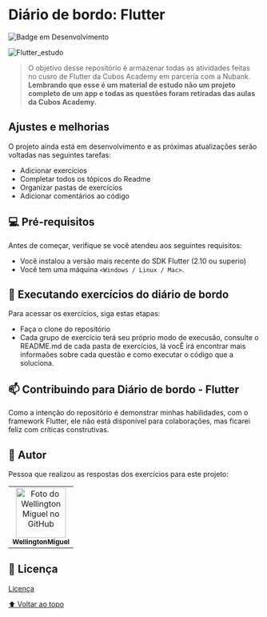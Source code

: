 # Diário de bordo: Flutter

![Badge em Desenvolvimento](http://img.shields.io/static/v1?label=STATUS&message=EM%20DESENVOLVIMENTO&color=GREEN&style=for-the-badge)

![Flutter_estudo](https://i.ibb.co/TmBF5td/Logotipo-c-rebro-pensar-psicologia.png)

> O objetivo desse repositório é armazenar todas as atividades feitas no cusro de Flutter da Cubos Academy em parceria com a Nubank. **Lembrando que esse é um material de estudo não um projeto completo de um app e todas as questões foram retiradas das aulas da Cubos Academy.**

## Ajustes e melhorias

O projeto ainda está em desenvolvimento e as próximas atualizações serão voltadas nas seguintes tarefas:

- Adicionar exercícios
- Completar todos os tópicos do Readme
- Organizar pastas de exercícios
- Adicionar comentários ao código

## 💻 Pré-requisitos

Antes de começar, verifique se você atendeu aos seguintes requisitos:

- Você instalou a versão mais recente do SDK Flutter (2.10 ou superio)
- Você tem uma máquina `<Windows / Linux / Mac>`.

## 🚀 Executando exercícios do diário de bordo

Para acessar os exercícios, siga estas etapas:

- Faça o clone do repositório
- Cada grupo de exercício terá  seu próprio modo de execusão, consulte o README.md de cada pasta de exercícios, lá vocÊ irá encontrar mais informaões sobre cada questão e como executar o código que a soluciona.


## 📫 Contribuindo para Diário de bordo - Flutter

Como a intenção do repositório é demonstrar minhas habilidades, com o framework Flutter, ele não está disponível para colaborações, mas ficarei feliz com críticas construtivas. 


## 🤝 Autor

Pessoa que realizou as respostas dos exercícios para este projeto:

<table>
  <tr>
    <td align="center">
      <a href="#">
        <img src="https://i.ibb.co/BfDNfjx/foto-wellington.png" width="100px;" alt="Foto do Wellington Miguel no GitHub"/><br>
        <sub>
          <b>WellingtonMiguel</b>
        </sub>
      </a>
    </td>
  </tr>
    </table>

## 📝 Licença

[Licença](https://github.com/Wellington-Miguel/Flutter/blob/c0328f44930b32215dc27b7fcc92f9c95eb60a6e/LICENSE.md)

[⬆ Voltar ao topo](#diário-de-bordo-flutter)
